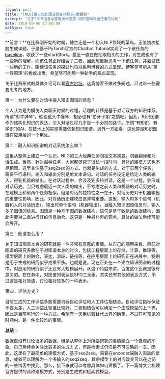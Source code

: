 ```yaml
---
layout: post
title: "[NLG]基于知识图谱的主动聊天-数据篇"
excerpt: "关于2019语言与智能技术竞赛-知识驱动对话任务的讨论"
date: 2019-09-06 17:00:00
mathjax: true
---
```


**前言：**在比赛刚开始的时候，博主还是一个初入NLP领域的菜鸟，正值初次接触生成课题，于是基于PyTorch官方的Chatbot Tutorial实现了一个该任务的[baseline](https://github.com/zhpmatrix/lic2019-competition)，收获了一些star和fork。最近一直在做抽取相关的工作，对生成也有了一些新的理解，而该任务正好结合了二者，因此想重新思考一下该任务，并尝试做一些新的工作。围绕该任务的探讨也将以系列博客的方式呈现。博客尽可能从“第一性原理“的角度出发，希望尽可能用一种新手的观点呈现。

关于比赛形式的具体介绍可以看[官方地址](http://lic2019.ccf.org.cn/talk)，这篇博客不做过多阐述，只讨论一些需要思考的地方。

第一：为什么要在对话中融入知识图谱的信息？

个人认为是为模仿人类聊天时候的过程，话题的转移是基于对话双方的知识体系。所谓“对牛弹琴”，假设这头牛懂琴，相必也有“伯牙子期”之情吧。因此，知识图谱作为结构化知识的表达，引入对话过程几乎是一个必然的路子。所谓“有知识，有学识”的AI，在技术上的实现需要依赖知识图谱。另外一方面看，这也算是知识图谱在应用层的一个用处。

第二：融入知识图谱的对话系统怎么做？

这里从整体上建立一个认识。NLG的三大经典任务包括文本摘要，机器翻译和对话生成。当然，针对每种任务，大家都研究了很长一段时间，具体的建模方式也不尽相同。这里关注基于seq2seq的方式，也就是生成的方式。对于前两个任务，需要平行语料。输入和输出分别是单文本语句。对话的任务设定是给定人类的输入，得到机器的输出。在对话过程中，会涉及到多轮对话，这是一个过程，会形成对话历史。当只考虑最近一次人类的输出，不考虑之前人类和机器的对话历史时，在建模上和前两个任务相似。但是对话的独特性之一在于，对话历史对于机器输出的重要性影响，因此，对对话历史建模应该非常重要。这里，输入时多个语句（机器和人的对话历史），输出时单个语句（机器输出）。当融入知识图谱信息时，输入多了图谱的信息。图谱是一种基于图的数据结构，语句是基于数组的数据结构，因此需要对二者进行好的信息融合。这只是一种最朴素的观点，具体的做法后续可能会展开。

第三：图谱怎么用？

关于知识图谱本身的研究就是一件非常有意思的事情。从自己的观察来看，目前对图谱的研究多数在于对图谱本身的讨论，包括工程层面上的存储，计算，推理等，模型层面上的融合，表达，消歧，链指等，在应用层面上的研究正在进展中，特别是用于生成的研究似乎成果不多。也就是说，现在正处在一个建立知识图谱的过程中，对应用的研究似乎还没有大规模展开。从这个角度来讲，百度这个比赛是很有意义的。在任务中，对图谱的表达是SPO三元组，其实还有其他的表达方式，不过这是相对简洁，讨论相对较多的一种表示。

第四：评估方式？

目前生成的工作评估多数需要机器自动评估和人工评估相结合。自动评估指标保证不要太差，人工评估比较谁比较好，二者相结合可以确定一个生成模型的上下界，因此是目前可行的一种方式。希望有一天用机器替代上界的确定，不过在可预见的时期内，是一件比较难的事情。

**总结：**

数据篇没有讨论很多的数据，但是从整体上对所要研究的事情建立一个直观的印象。自己后续会关注比较多的生成方式，但是检索式仍旧是不可忽略的一支。因此，这里有了最简单的建模方式，基于seq2seq，需要在encoder端融入图谱的信息，或者可以理解为一个多输入的seq2seq，其余模型上的对应改变可以在之前的一些博客中找到。那么，接下来就可以考虑具体如何建模了。下一篇博文会梳理官方提供的两种建模方式，分别是生成式和检索式模型。


